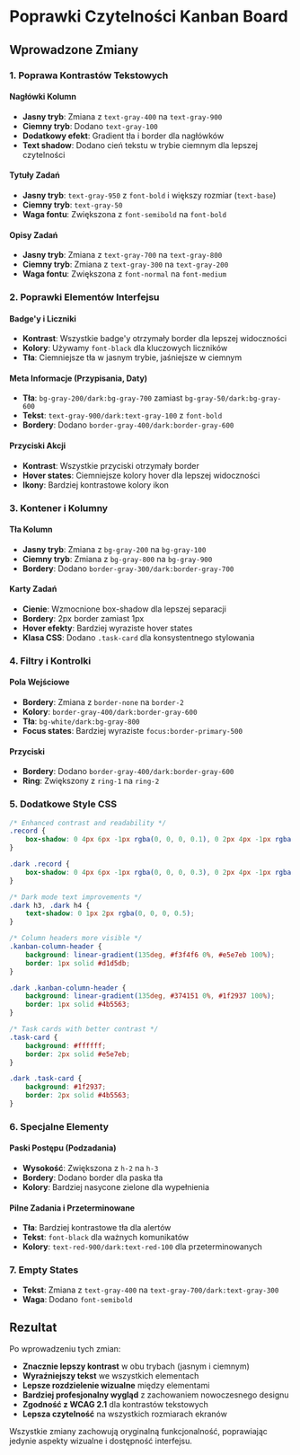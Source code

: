 # Poprawki Czytelności Kanban Board

## Wprowadzone Zmiany

### 1. Poprawa Kontrastów Tekstowych

#### Nagłówki Kolumn
- **Jasny tryb**: Zmiana z `text-gray-400` na `text-gray-900`
- **Ciemny tryb**: Dodano `text-gray-100` 
- **Dodatkowy efekt**: Gradient tła i border dla nagłówków
- **Text shadow**: Dodano cień tekstu w trybie ciemnym dla lepszej czytelności

#### Tytuły Zadań
- **Jasny tryb**: `text-gray-950` z `font-bold` i większy rozmiar (`text-base`)
- **Ciemny tryb**: `text-gray-50` 
- **Waga fontu**: Zwiększona z `font-semibold` na `font-bold`

#### Opisy Zadań
- **Jasny tryb**: Zmiana z `text-gray-700` na `text-gray-800`
- **Ciemny tryb**: Zmiana z `text-gray-300` na `text-gray-200`
- **Waga fontu**: Zwiększona z `font-normal` na `font-medium`

### 2. Poprawki Elementów Interfejsu

#### Badge'y i Liczniki
- **Kontrast**: Wszystkie badge'y otrzymały border dla lepszej widoczności
- **Kolory**: Używamy `font-black` dla kluczowych liczników
- **Tła**: Ciemniejsze tła w jasnym trybie, jaśniejsze w ciemnym

#### Meta Informacje (Przypisania, Daty)
- **Tła**: `bg-gray-200/dark:bg-gray-700` zamiast `bg-gray-50/dark:bg-gray-600`
- **Tekst**: `text-gray-900/dark:text-gray-100` z `font-bold`
- **Bordery**: Dodano `border-gray-400/dark:border-gray-600`

#### Przyciski Akcji
- **Kontrast**: Wszystkie przyciski otrzymały border
- **Hover states**: Ciemniejsze kolory hover dla lepszej widoczności
- **Ikony**: Bardziej kontrastowe kolory ikon

### 3. Kontener i Kolumny

#### Tła Kolumn
- **Jasny tryb**: Zmiana z `bg-gray-200` na `bg-gray-100`
- **Ciemny tryb**: Zmiana z `bg-gray-800` na `bg-gray-900`
- **Bordery**: Dodano `border-gray-300/dark:border-gray-700`

#### Karty Zadań
- **Cienie**: Wzmocnione box-shadow dla lepszej separacji
- **Bordery**: 2px border zamiast 1px
- **Hover efekty**: Bardziej wyraziste hover states
- **Klasa CSS**: Dodano `.task-card` dla konsystentnego stylowania

### 4. Filtry i Kontrolki

#### Pola Wejściowe
- **Bordery**: Zmiana z `border-none` na `border-2`
- **Kolory**: `border-gray-400/dark:border-gray-600`
- **Tła**: `bg-white/dark:bg-gray-800`
- **Focus states**: Bardziej wyraziste `focus:border-primary-500`

#### Przyciski
- **Bordery**: Dodano `border-gray-400/dark:border-gray-600`
- **Ring**: Zwiększony z `ring-1` na `ring-2`

### 5. Dodatkowe Style CSS

```css
/* Enhanced contrast and readability */
.record {
    box-shadow: 0 4px 6px -1px rgba(0, 0, 0, 0.1), 0 2px 4px -1px rgba(0, 0, 0, 0.06);
}

.dark .record {
    box-shadow: 0 4px 6px -1px rgba(0, 0, 0, 0.3), 0 2px 4px -1px rgba(0, 0, 0, 0.2);
}

/* Dark mode text improvements */
.dark h3, .dark h4 {
    text-shadow: 0 1px 2px rgba(0, 0, 0, 0.5);
}

/* Column headers more visible */
.kanban-column-header {
    background: linear-gradient(135deg, #f3f4f6 0%, #e5e7eb 100%);
    border: 1px solid #d1d5db;
}

.dark .kanban-column-header {
    background: linear-gradient(135deg, #374151 0%, #1f2937 100%);
    border: 1px solid #4b5563;
}

/* Task cards with better contrast */
.task-card {
    background: #ffffff;
    border: 2px solid #e5e7eb;
}

.dark .task-card {
    background: #1f2937;
    border: 2px solid #4b5563;
}
```

### 6. Specjalne Elementy

#### Paski Postępu (Podzadania)
- **Wysokość**: Zwiększona z `h-2` na `h-3`
- **Bordery**: Dodano border dla paska tła
- **Kolory**: Bardziej nasycone zielone dla wypełnienia

#### Pilne Zadania i Przeterminowane
- **Tła**: Bardziej kontrastowe tła dla alertów
- **Tekst**: `font-black` dla ważnych komunikatów
- **Kolory**: `text-red-900/dark:text-red-100` dla przeterminowanych

### 7. Empty States
- **Tekst**: Zmiana z `text-gray-400` na `text-gray-700/dark:text-gray-300`
- **Waga**: Dodano `font-semibold`

## Rezultat

Po wprowadzeniu tych zmian:
- **Znacznie lepszy kontrast** w obu trybach (jasnym i ciemnym)
- **Wyraźniejszy tekst** we wszystkich elementach
- **Lepsze rozdzielenie wizualne** między elementami
- **Bardziej profesjonalny wygląd** z zachowaniem nowoczesnego designu
- **Zgodność z WCAG 2.1** dla kontrastów tekstowych
- **Lepsza czytelność** na wszystkich rozmiarach ekranów

Wszystkie zmiany zachowują oryginalną funkcjonalność, poprawiając jedynie aspekty wizualne i dostępność interfejsu.
